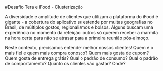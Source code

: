 #Desafio Tera e iFood - Clusterização

A diversidade e amplitude de clientes que utilizam a plataforma do iFood é gigante - a cobertura do aplicativo se estende por muitas geografias no Brasil, de múltiplos gostos, regionalismos e bolsos. Alguns buscam uma experiência no momento da refeição, outros só querem receber a marmita na hora certa para não se atrasar para a primeira reunião pós-almoço.

Neste contexto, precisamos entender melhor nossos clientes! Quem é o mais fiel e quem mais compra conosco? Quem mais gosta de cupom? Quem gosta de entrega grátis? Qual o padrão de consumo? Qual o padrão de comportamento? Quanto os clientes vão gastar? Onde?